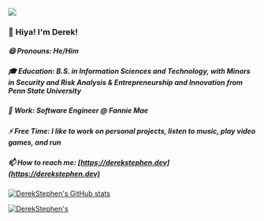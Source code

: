 ![](https://komarev.com/ghpvc/?username=derekstephen)

### 👋 Hiya! I'm Derek!
##### 😄 Pronouns: He/Him

##### 🎓 Education: B.S. in Information Sciences and Technology, with Minors in Security and Risk Analysis & Entrepreneurship and Innovation from Penn State University
##### 💼 Work: Software Engineer @ Fannie Mae

##### ⚡ Free Time: I like to work on personal projects, listen to music, play video games, and run

##### 📫 How to reach me: [https://derekstephen.dev](https://derekstephen.dev)


[![DerekStephen's GitHub stats](https://github-readme-stats.vercel.app/api?username=derekstephen&count_private=true&show_icons=true&theme=vue-dark)](https://github.com/anuraghazra/github-readme-stats)

<!--[![DerekStephen's Top Langs](https://github-readme-stats.vercel.app/api/top-langs/?username=derekstephen&layout=compact&theme=vue-dark)](https://github.com/anuraghazra/github-readme-stats)
-->
[![DerekStephen's ](https://github-profile-trophy.vercel.app/?username=derekstephen&theme=nord)](https://github.com/ryo-ma/github-profile-trophy)
